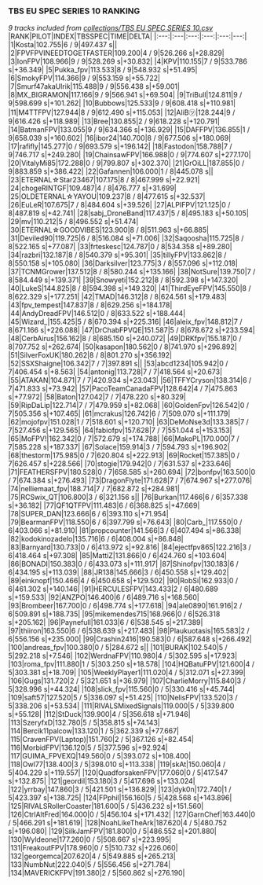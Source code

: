 ### TBS EU SPEC SERIES 10 RANKING
*9 tracks included from [collections/TBS EU SPEC SERIES 10.csv](/collections/TBS%20EU%20SPEC%20SERIES%2010.csv)*
|RANK|PILOT|INDEX|TBSSPEC|TIME|DELTA|
|:---:|:---|:---:|:---:|:---:|---:|
|1|Kosta|102.755|6 / 9|497.437 s||
|2|FPVFPVINEEDTOGETFASTER|109.200|4 / 9|526.266 s|+28.829|
|3|IonFPV|108.966|9 / 9|528.269 s|+30.832|
|4|KPV|110.155|7 / 9|533.786 s|+36.349|
|5|Pukka_fpv|113.533|8 / 9|548.932 s|+51.495|
|6|SmokyFPV|114.366|9 / 9|553.159 s|+55.722|
|7|Smurf47akaUlrik|115.488|9 / 9|556.438 s|+59.001|
|8|MX_BIGRAMON|117.166|9 / 9|566.941 s|+69.504|
|9|TriBull|124.811|9 / 9|598.699 s|+101.262|
|10|Bubbows|125.533|9 / 9|608.418 s|+110.981|
|11|M4TTFPV|127.944|8 / 9|612.490 s|+115.053|
|12|AliB㋡|128.244|9 / 9|616.426 s|+118.989|
|13|Bree|130.855|2 / 9|618.228 s|+120.791|
|14|BatmanFPV|133.055|9 / 9|634.366 s|+136.929|
|15|DAFFPV|136.855|1 / 9|658.039 s|+160.602|
|16|ibor24|140.700|8 / 9|677.506 s|+180.069|
|17|rafifly|145.277|0 / 9|693.579 s|+196.142|
|18|Fastodon|158.788|7 / 9|746.717 s|+249.280|
|19|ChainsawFPV|166.988|0 / 9|774.607 s|+277.170|
|20|VitalyMi85|172.288|0 / 9|799.807 s|+302.370|
|21|GrOiLL|187.855|0 / 9|883.859 s|+386.422|
|22|Gafannen|106.000|1 / 8|445.078 s||
|23|ETERNAL☆Star23467|107.175|8 / 8|467.999 s|+22.921|
|24|chogeRINTGF|109.487|4 / 8|476.777 s|+31.699|
|25|OLDETERNAL☆YAYOU|109.237|8 / 8|477.615 s|+32.537|
|26|EuLeR|107.675|7 / 8|484.604 s|+39.526|
|27|ALPIFPV|121.125|0 / 8|487.819 s|+42.741|
|28|sabj_DroneBand|117.437|5 / 8|495.183 s|+50.105|
|29|mv|110.212|5 / 8|496.552 s|+51.474|
|30|ETERNAL☆GOODVIBES|123.900|8 / 8|511.963 s|+66.885|
|31|Deviled90|119.725|6 / 8|516.084 s|+71.006|
|32|Saqoosha|115.725|8 / 8|522.165 s|+77.087|
|33|frteskesc|124.787|0 / 8|534.358 s|+89.280|
|34|razbri|132.187|8 / 8|540.379 s|+95.301|
|35|tillyFPV|133.862|8 / 8|550.158 s|+105.080|
|36|Darksilver|123.775|3 / 8|557.096 s|+112.018|
|37|TCNMGrower|137.512|8 / 8|580.244 s|+135.166|
|38|NotSure|139.750|7 / 8|584.449 s|+139.371|
|39|Snowyeti|152.212|8 / 8|592.398 s|+147.320|
|40|LukeS|144.825|8 / 8|594.398 s|+149.320|
|41|ThirdEyeFPV|145.550|8 / 8|622.329 s|+177.251|
|42|TMAD|146.312|8 / 8|624.561 s|+179.483|
|43|fpv_tempest|147.837|8 / 8|629.256 s|+184.178|
|44|AndyDreadFPV|146.512|0 / 8|633.522 s|+188.444|
|45|Wizard_|155.425|5 / 8|670.394 s|+225.316|
|46|aleix_fpv|148.812|7 / 8|671.166 s|+226.088|
|47|DrChabFPVQE|151.587|5 / 8|678.672 s|+233.594|
|48|CerbAirus|156.162|8 / 8|685.150 s|+240.072|
|49|DRKfpv|155.187|0 / 8|707.752 s|+262.674|
|50|kasapon|180.562|0 / 8|741.970 s|+296.892|
|51|SilverFoxUK|180.262|8 / 8|801.270 s|+356.192|
|52|SSXShaigne|106.342|7 / 7|397.891 s||
|53|abcd1234|105.942|0 / 7|406.454 s|+8.563|
|54|antonig|113.728|7 / 7|418.564 s|+20.673|
|55|ATAKAN|104.871|7 / 7|420.934 s|+23.043|
|56|TFFYCryson|138.314|6 / 7|471.833 s|+73.942|
|57|PacoTeamCanadaFPV|128.642|4 / 7|475.863 s|+77.972|
|58|Baton|127.042|7 / 7|478.220 s|+80.329|
|59|RipDaLip|122.714|7 / 7|479.959 s|+82.068|
|60|GoldenFpv|126.542|0 / 7|505.356 s|+107.465|
|61|mcrakus|126.742|6 / 7|509.070 s|+111.179|
|62|mojofpv|151.028|1 / 7|518.601 s|+120.710|
|63|DeMoNse3d|133.385|7 / 7|527.456 s|+129.565|
|64|fabiofpv|157.628|7 / 7|551.044 s|+153.153|
|65|MoFPV!|162.342|0 / 7|572.679 s|+174.788|
|66|MakoPL|170.000|7 / 7|585.228 s|+187.337|
|67|Solace|159.914|3 / 7|594.793 s|+196.902|
|68|thestorm|175.985|0 / 7|620.804 s|+222.913|
|69|Rocket|157.385|0 / 7|626.457 s|+228.566|
|70|stogie|179.942|0 / 7|631.537 s|+233.646|
|71|FEATHERSFPV|180.528|0 / 7|658.585 s|+260.694|
|72|bonfpv|163.500|0 / 7|674.384 s|+276.493|
|73|DragonFlyte|171.628|7 / 7|674.967 s|+277.076|
|74|nelliemaat_fpv|188.714|7 / 7|682.872 s|+284.981|
|75|RCSwix_QT|106.800|3 / 6|321.156 s||
|76|Burkan|117.466|6 / 6|357.338 s|+36.182|
|77|QF1QTFPV|111.483|6 / 6|368.825 s|+47.669|
|78|SUPER_DAN|123.666|6 / 6|393.110 s|+71.954|
|79|BearmanFPV|118.550|6 / 6|397.799 s|+76.643|
|80|Carb_|117.550|0 / 6|403.066 s|+81.910|
|81|propcounter|141.566|3 / 6|407.494 s|+86.338|
|82|kodokinozadelo|135.716|6 / 6|408.004 s|+86.848|
|83|Barnyard|130.733|0 / 6|413.972 s|+92.816|
|84|ejectfpv865|122.216|3 / 6|418.464 s|+97.308|
|85|MattiZ|131.866|0 / 6|424.760 s|+103.604|
|86|BONADI|150.383|0 / 6|433.073 s|+111.917|
|87|Shinofpv|130.183|6 / 6|434.195 s|+113.039|
|88|JR138|145.666|3 / 6|450.558 s|+129.402|
|89|einknopf|150.466|4 / 6|450.658 s|+129.502|
|90|RobSi|162.933|0 / 6|461.302 s|+140.146|
|91|HERCULESFPV|143.433|2 / 6|480.689 s|+159.533|
|92|ANZPO|146.400|6 / 6|489.716 s|+168.560|
|93|Brombeer|167.700|0 / 6|498.774 s|+177.618|
|94|ale0890|161.916|2 / 6|509.891 s|+188.735|
|95|mikemendes715|168.966|0 / 6|526.318 s|+205.162|
|96|Paynefull|161.033|6 / 6|538.545 s|+217.389|
|97|thiiron|163.550|6 / 6|538.639 s|+217.483|
|98|Plaukuotasis|165.583|2 / 6|556.156 s|+235.000|
|99|Crashin2416|190.583|0 / 6|587.648 s|+266.492|
|100|andreas_fpv|100.380|0 / 5|284.672 s||
|101|BURAK|102.540|5 / 5|292.218 s|+7.546|
|102|WerdnaFPV|110.980|4 / 5|302.595 s|+17.923|
|103|roma_fpv|111.880|1 / 5|303.250 s|+18.578|
|104|HQBatuFPV|121.600|4 / 5|303.381 s|+18.709|
|105|WeeklyPlayer1|111.020|4 / 5|312.071 s|+27.399|
|106|Gugs|131.720|2 / 5|321.651 s|+36.979|
|107|CharlieMorry|115.840|3 / 5|328.996 s|+44.324|
|108|slick_fpv|115.560|0 / 5|330.416 s|+45.744|
|109|saft57|127.520|5 / 5|336.097 s|+51.425|
|110|NelisFPV|133.520|3 / 5|338.206 s|+53.534|
|111|RIVALSMixedSignals|119.000|5 / 5|339.800 s|+55.128|
|112|StDuck|139.900|4 / 5|356.618 s|+71.946|
|113|SzeryfxD|132.780|5 / 5|358.815 s|+74.143|
|114|Bercik11palcow|133.120|1 / 5|362.339 s|+77.667|
|115|CravenFPV(Laptop)|151.760|2 / 5|367.126 s|+82.454|
|116|MorbidFPV|136.120|5 / 5|377.596 s|+92.924|
|117|GUIMA_FPVEXQ|149.560|0 / 5|393.072 s|+108.400|
|118|Owl77|138.400|3 / 5|398.010 s|+113.338|
|119|skAt|150.060|4 / 5|404.229 s|+119.557|
|120|QuadforsakenFPV|177.060|0 / 5|417.547 s|+132.875|
|121|geordil|153.180|3 / 5|417.696 s|+133.024|
|122|yrrbay|147.860|3 / 5|421.501 s|+136.829|
|123|dyk0n|172.740|1 / 5|423.397 s|+138.725|
|124|FPphil|156.160|5 / 5|428.568 s|+143.896|
|125|RIVALSRollerCoaster|181.600|5 / 5|436.232 s|+151.560|
|126|CtrlAltFred|164.000|0 / 5|456.104 s|+171.432|
|127|GarnChef|163.440|0 / 5|466.291 s|+181.619|
|128|NoahLikeTheArk|187.620|4 / 5|480.752 s|+196.080|
|129|SilkJamFPV|181.800|0 / 5|486.552 s|+201.880|
|130|Wyldeone|177.260|0 / 5|508.667 s|+223.995|
|131|FreakoutFPV|178.960|0 / 5|510.732 s|+226.060|
|132|georgemca|207.620|4 / 5|549.885 s|+265.213|
|133|NumbNut|222.040|5 / 5|556.456 s|+271.784|
|134|MAVERICKFPV|191.380|2 / 5|560.862 s|+276.190|
